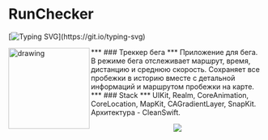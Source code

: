 # RunChecker

[![Typing SVG](https://readme-typing-svg.herokuapp.com?font=Fira+Code&pause=1000&color=0B9020&width=435&lines=%D0%A1%D0%BB%D0%B5%D0%B4%D0%B8+%D0%B7%D0%B0+%D0%B8%D1%81%D1%82%D0%BE%D1%80%D0%B8%D0%B5%D0%B9+%D1%81%D0%B2%D0%BE%D0%B8%D1%85+%D0%BF%D1%80%D0%BE%D0%B1%D0%B5%D0%B6%D0%B5%D0%BA!)](https://git.io/typing-svg)

<img align="left" src="https://ie.wampi.ru/2023/03/19/SNIMOK-EKRANA-2023-03-19-V-17.24.20.png" alt="drawing" style="width:160px;"/> 
***
### Треккер бега
***
Приложение для бега. В режиме бега отслеживает маршрут, время, дистанцию и среднюю скорость. Сохраняет все пробежки в историю вместе с детальной информаций и маршрутом пробежки на карте.
***
### Stack
***
UIKit,
Realm,
CoreAnimation,
CoreLocation,
MapKit,
CAGradientLayer,
SnapKit. 
Архитектура - CleanSwift.
<p align="center">
<img src="https://media.giphy.com/media/v1.Y2lkPTc5MGI3NjExNTgzMDRjZDY0ZTcxNTE1NDdjMTQ2OTNmMzExZmE4YjQyMTRjNjM3OSZjdD1n/q6fxjN1L9BUPvlqGUO/giphy.gif" />
